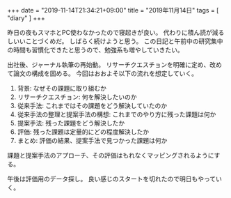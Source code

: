 +++
date = "2019-11-14T21:34:21+09:00"
title = "2019年11月14日"
tags = [ "diary" ]
+++

昨日の夜もスマホとPC使わなかったので寝起きが良い。
代わりに積ん読が減るしいいことづくめだ。
しばらく続けようと思う。
この日記と午前中の研究集中の時間も習慣化できたと思うので、勉強系も増やしていきたい。

出社後、ジャーナル執筆の再始動。
リサーチクエスチョンを明確に定め、改めて論文の構成を固める。
今回はおおよそ以下の流れを想定していく。

1. 背景: なぜその課題に取り組むか
1. リサーチクエスチョン: 何を解決したいのか
1. 従来手法: これまではその課題をどう解決していたのか
1. 従来手法の整理と提案手法の構想: これまでのやり方に残った課題は何か
1. 提案手法: 残った課題をどう解決したか
1. 評価: 残った課題は定量的にどの程度解決したか
1. まとめ: 評価の結果、提案手法で見つかった課題は何か

課題と提案手法のアプローチ、その評価はもれなくマッピングされるようにする。

午後は評価用のデータ探し。
良い感じのスタートを切れたので明日もやっていく。
